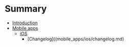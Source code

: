 # Summary

* [Introduction](README.md)
* [Mobile apps](mobile_apps/index.md)
   * [iOS](mobile_apps/ios/index.md)
       * [Changelog]((mobile_apps/ios/changelog.md)

